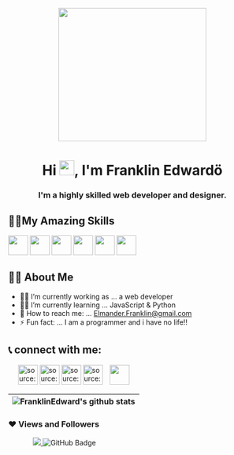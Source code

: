 
<p align="center">
  <a href="https://imgur.com/rW4JiEQ"><img src="https://i.imgur.com/rW4JiEQ.png?5" width="300" height="270" /></a>
</p>

<h1 align="center">Hi <img src="https://raw.githubusercontent.com/MartinHeinz/MartinHeinz/master/wave.gif" width="30px">, I'm Franklin Edwardö </h1>
<h3 align="center">I'm a highly skilled web developer and designer.</h3>



## 🤷‍♂️**My Amazing Skills**

<a><img style="width: 40px" src="https://i.imgur.com/m28hJRc.png" /></a>
<a><img style="width: 40px" src="https://i.imgur.com/G63KlZn.png" /></a>
<a><img style="width: 40px" src="https://i.imgur.com/jHZ7skg.png" /></a>
<a><img style="width: 40px" src="https://i.imgur.com/LI61eJP.png" /></a>
<a><img style="width: 40px" src="https://i.imgur.com/C0ULm1B.png" /></a>
<a><img style="width: 40px" src="https://i.imgur.com/SQQIxri.png" /></a>

## 🧑‍💻 **About Me**

- 🧑‍💻 I’m currently working as ... a web developer
- 👨‍🏫 I’m currently learning ... JavaScript & Python
- 📨 How to reach me: ... Elmander.Franklin@gmail.com
- ⚡ Fun fact: ... I am a programmer and i have no life!!

## 📞 **connect with me**:
<p align="left" style="margin-left: 20px">
  <a href="https://twitter.com/home"><img style="width: 40px" src="https://i.imgur.com/90c54aR.png" title="source: imgur.com" /></a>
  <a href="https://imgur.com/O9nHZTb"><img style="width: 40px" src="https://i.imgur.com/O9nHZTb.png" title="source: imgur.com" /></a>
  <a href="https://www.instagram.com/frankinihi"><img style="width: 40px" src="https://i.imgur.com/AMPGtIB.png" title="source: imgur.com" /></a>
  <a href="https://web.facebook.com/?_rdc=1&_rdr"><img style="width: 40px" src="https://i.imgur.com/Dldf474.png" title="source: imgur.com" /></a>
<a style="margin-left: 10px" href = "https://twitter.com/ay4codes"><img style="width: 40px" src="https://i.im.ge/2022/07/28/F9P1gr.png"/></a>
</p>

| <img align="center" src="https://github-readme-stats.vercel.app/api?username=FranklinEdward&show_icons=true&include_all_commits=true&theme=buefy&hide_border=true" alt="FranklinEdward's github stats" />
|------------- |



### ❤ Views and Followers
<p align="left" style="margin-left: 50px">
<a href="https://github.com/Meghna-DAS/github-profile-views-counter">
    <img src="https://komarev.com/ghpvc/?username=FranklinEdward">
</a>
<a><img src="https://img.shields.io/github/followers/FranklinEdward?label=Followers&style=social" alt="GitHub Badge"></a>
</p>
